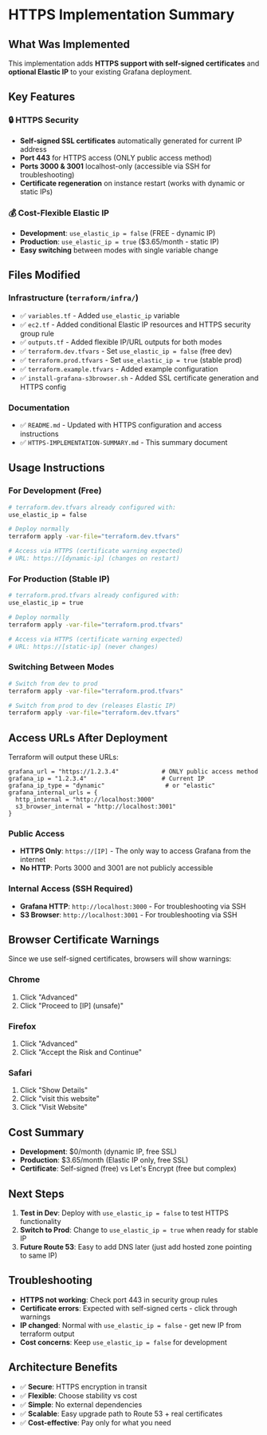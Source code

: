 # HTTPS Implementation Summary

## What Was Implemented

This implementation adds **HTTPS support with self-signed certificates** and **optional Elastic IP** to your existing Grafana deployment.

## Key Features

### 🔒 HTTPS Security
- **Self-signed SSL certificates** automatically generated for current IP address
- **Port 443** for HTTPS access (ONLY public access method)
- **Ports 3000 & 3001** localhost-only (accessible via SSH for troubleshooting)
- **Certificate regeneration** on instance restart (works with dynamic or static IPs)

### 💰 Cost-Flexible Elastic IP
- **Development**: `use_elastic_ip = false` (FREE - dynamic IP)
- **Production**: `use_elastic_ip = true` ($3.65/month - static IP)
- **Easy switching** between modes with single variable change

## Files Modified

### Infrastructure (`terraform/infra/`)
- ✅ `variables.tf` - Added `use_elastic_ip` variable
- ✅ `ec2.tf` - Added conditional Elastic IP resources and HTTPS security group rule
- ✅ `outputs.tf` - Added flexible IP/URL outputs for both modes
- ✅ `terraform.dev.tfvars` - Set `use_elastic_ip = false` (free dev)
- ✅ `terraform.prod.tfvars` - Set `use_elastic_ip = true` (stable prod)
- ✅ `terraform.example.tfvars` - Added example configuration
- ✅ `install-grafana-s3browser.sh` - Added SSL certificate generation and HTTPS config

### Documentation
- ✅ `README.md` - Updated with HTTPS configuration and access instructions
- ✅ `HTTPS-IMPLEMENTATION-SUMMARY.md` - This summary document

## Usage Instructions

### For Development (Free)
```bash
# terraform.dev.tfvars already configured with:
use_elastic_ip = false

# Deploy normally
terraform apply -var-file="terraform.dev.tfvars"

# Access via HTTPS (certificate warning expected)
# URL: https://[dynamic-ip] (changes on restart)
```

### For Production (Stable IP)
```bash
# terraform.prod.tfvars already configured with:
use_elastic_ip = true

# Deploy normally  
terraform apply -var-file="terraform.prod.tfvars"

# Access via HTTPS (certificate warning expected)
# URL: https://[static-ip] (never changes)
```

### Switching Between Modes
```bash
# Switch from dev to prod
terraform apply -var-file="terraform.prod.tfvars"

# Switch from prod to dev (releases Elastic IP)
terraform apply -var-file="terraform.dev.tfvars"
```

## Access URLs After Deployment

Terraform will output these URLs:
```
grafana_url = "https://1.2.3.4"            # ONLY public access method
grafana_ip = "1.2.3.4"                     # Current IP
grafana_ip_type = "dynamic"                 # or "elastic"
grafana_internal_urls = {
  http_internal = "http://localhost:3000"
  s3_browser_internal = "http://localhost:3001"
}
```

### Public Access
- **HTTPS Only**: `https://[IP]` - The only way to access Grafana from the internet
- **No HTTP**: Ports 3000 and 3001 are not publicly accessible

### Internal Access (SSH Required)
- **Grafana HTTP**: `http://localhost:3000` - For troubleshooting via SSH
- **S3 Browser**: `http://localhost:3001` - For troubleshooting via SSH

## Browser Certificate Warnings

Since we use self-signed certificates, browsers will show warnings:

### Chrome
1. Click "Advanced"
2. Click "Proceed to [IP] (unsafe)"

### Firefox
1. Click "Advanced"
2. Click "Accept the Risk and Continue"

### Safari
1. Click "Show Details"
2. Click "visit this website"
3. Click "Visit Website"

## Cost Summary

- **Development**: $0/month (dynamic IP, free SSL)
- **Production**: $3.65/month (Elastic IP only, free SSL)
- **Certificate**: Self-signed (free) vs Let's Encrypt (free but complex)

## Next Steps

1. **Test in Dev**: Deploy with `use_elastic_ip = false` to test HTTPS functionality
2. **Switch to Prod**: Change to `use_elastic_ip = true` when ready for stable IP
3. **Future Route 53**: Easy to add DNS later (just add hosted zone pointing to same IP)

## Troubleshooting

- **HTTPS not working**: Check port 443 in security group rules
- **Certificate errors**: Expected with self-signed certs - click through warnings  
- **IP changed**: Normal with `use_elastic_ip = false` - get new IP from terraform output
- **Cost concerns**: Keep `use_elastic_ip = false` for development

## Architecture Benefits

- ✅ **Secure**: HTTPS encryption in transit
- ✅ **Flexible**: Choose stability vs cost
- ✅ **Simple**: No external dependencies
- ✅ **Scalable**: Easy upgrade path to Route 53 + real certificates
- ✅ **Cost-effective**: Pay only for what you need
